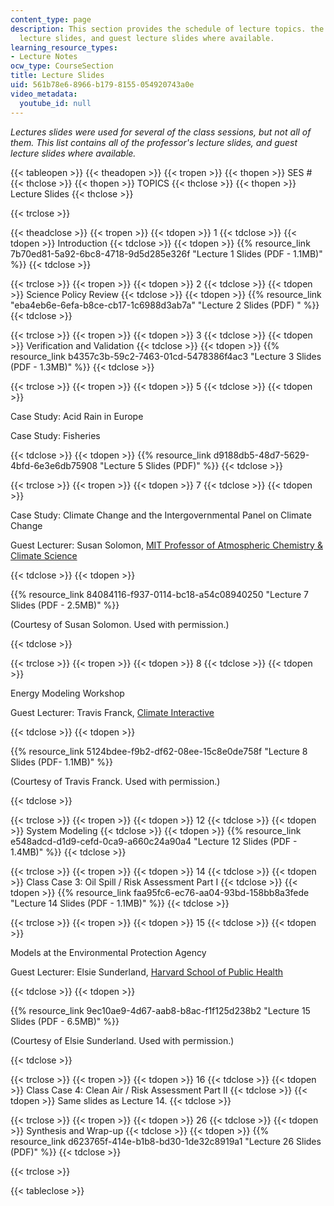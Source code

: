 ```yaml
---
content_type: page
description: This section provides the schedule of lecture topics. the professor's
  lecture slides, and guest lecture slides where available.
learning_resource_types:
- Lecture Notes
ocw_type: CourseSection
title: Lecture Slides
uid: 561b78e6-8966-b179-8155-054920743a0e
video_metadata:
  youtube_id: null
---
```


_Lectures slides were used for several of the class sessions, but not all of them. This list contains all of the professor's lecture slides, and guest lecture slides where available._

{{< tableopen >}}
{{< theadopen >}}
{{< tropen >}}
{{< thopen >}}
SES #
{{< thclose >}}
{{< thopen >}}
TOPICS
{{< thclose >}}
{{< thopen >}}
Lecture Slides
{{< thclose >}}

{{< trclose >}}

{{< theadclose >}}
{{< tropen >}}
{{< tdopen >}}
1
{{< tdclose >}}
{{< tdopen >}}
Introduction
{{< tdclose >}}
{{< tdopen >}}
{{% resource_link 7b70ed81-5a92-6bc8-4718-9d5d285e326f "Lecture 1 Slides (PDF - 1.1MB)" %}}
{{< tdclose >}}

{{< trclose >}}
{{< tropen >}}
{{< tdopen >}}
2
{{< tdclose >}}
{{< tdopen >}}
Science Policy Review
{{< tdclose >}}
{{< tdopen >}}
{{% resource_link "eba4eb6e-6efa-b8ce-cb17-1c6988d3ab7a" "Lecture 2 Slides (PDF)   " %}}
{{< tdclose >}}

{{< trclose >}}
{{< tropen >}}
{{< tdopen >}}
3
{{< tdclose >}}
{{< tdopen >}}
Verification and Validation
{{< tdclose >}}
{{< tdopen >}}
{{% resource_link b4357c3b-59c2-7463-01cd-5478386f4ac3 "Lecture 3 Slides (PDF - 1.3MB)" %}}
{{< tdclose >}}

{{< trclose >}}
{{< tropen >}}
{{< tdopen >}}
5
{{< tdclose >}}
{{< tdopen >}}


Case Study: Acid Rain in Europe

Case Study: Fisheries


{{< tdclose >}}
{{< tdopen >}}
{{% resource_link d9188db5-48d7-5629-4bfd-6e3e6db75908 "Lecture 5 Slides (PDF)" %}}
{{< tdclose >}}

{{< trclose >}}
{{< tropen >}}
{{< tdopen >}}
7
{{< tdclose >}}
{{< tdopen >}}


Case Study: Climate Change and the Intergovernmental Panel on Climate Change

Guest Lecturer: Susan Solomon, [MIT Professor of Atmospheric Chemistry & Climate Science](http://eaps-www.mit.edu/paoc/people/susan-solomon/bio)


{{< tdclose >}}
{{< tdopen >}}


{{% resource_link 84084116-f937-0114-bc18-a54c08940250 "Lecture 7 Slides (PDF - 2.5MB)" %}}

(Courtesy of Susan Solomon. Used with permission.)


{{< tdclose >}}

{{< trclose >}}
{{< tropen >}}
{{< tdopen >}}
8
{{< tdclose >}}
{{< tdopen >}}


Energy Modeling Workshop

Guest Lecturer: Travis Franck, [Climate Interactive](http://climateinteractive.org/)


{{< tdclose >}}
{{< tdopen >}}


{{% resource_link 5124bdee-f9b2-df62-08ee-15c8e0de758f "Lecture 8 Slides (PDF- 1.1MB)" %}}

(Courtesy of Travis Franck. Used with permission.)


{{< tdclose >}}

{{< trclose >}}
{{< tropen >}}
{{< tdopen >}}
12
{{< tdclose >}}
{{< tdopen >}}
System Modeling
{{< tdclose >}}
{{< tdopen >}}
{{% resource_link e548adcd-d1d9-cefd-0ca9-a660c24a90a4 "Lecture 12 Slides (PDF - 1.4MB)" %}}
{{< tdclose >}}

{{< trclose >}}
{{< tropen >}}
{{< tdopen >}}
14
{{< tdclose >}}
{{< tdopen >}}
Class Case 3: Oil Spill / Risk Assessment Part I
{{< tdclose >}}
{{< tdopen >}}
{{% resource_link faa95fc6-ec76-aa04-93bd-158bb8a3fede "Lecture 14 Slides (PDF - 1.1MB)" %}}
{{< tdclose >}}

{{< trclose >}}
{{< tropen >}}
{{< tdopen >}}
15
{{< tdclose >}}
{{< tdopen >}}


Models at the Environmental Protection Agency

Guest Lecturer: Elsie Sunderland, [Harvard School of Public Health](http://www.hsph.harvard.edu/elsie-sunderland/)


{{< tdclose >}}
{{< tdopen >}}


{{% resource_link 9ec10ae9-4d67-aab8-b8ac-f1f125d238b2 "Lecture 15 Slides (PDF - 6.5MB)" %}}

(Courtesy of Elsie Sunderland. Used with permission.)


{{< tdclose >}}

{{< trclose >}}
{{< tropen >}}
{{< tdopen >}}
16
{{< tdclose >}}
{{< tdopen >}}
Class Case 4: Clean Air / Risk Assessment Part II
{{< tdclose >}}
{{< tdopen >}}
Same slides as Lecture 14.
{{< tdclose >}}

{{< trclose >}}
{{< tropen >}}
{{< tdopen >}}
26
{{< tdclose >}}
{{< tdopen >}}
Synthesis and Wrap-up
{{< tdclose >}}
{{< tdopen >}}
{{% resource_link d623765f-414e-b1b8-bd30-1de32c8919a1 "Lecture 26 Slides (PDF)" %}}
{{< tdclose >}}

{{< trclose >}}

{{< tableclose >}}